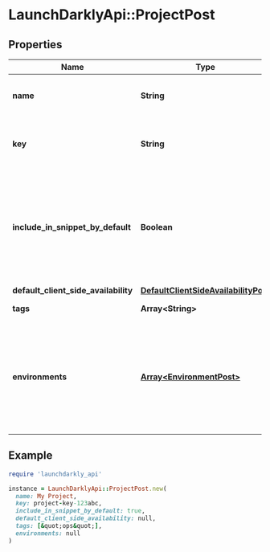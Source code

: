 # LaunchDarklyApi::ProjectPost

## Properties

| Name | Type | Description | Notes |
| ---- | ---- | ----------- | ----- |
| **name** | **String** | A human-friendly name for the project. |  |
| **key** | **String** | A unique key used to reference the project in your code. |  |
| **include_in_snippet_by_default** | **Boolean** | Whether or not flags created in this project are made available to the client-side JavaScript SDK by default. | [optional] |
| **default_client_side_availability** | [**DefaultClientSideAvailabilityPost**](DefaultClientSideAvailabilityPost.md) |  | [optional] |
| **tags** | **Array&lt;String&gt;** | Tags for the project | [optional] |
| **environments** | [**Array&lt;EnvironmentPost&gt;**](EnvironmentPost.md) | Creates the provided environments for this project. If omitted default environments will be created instead. | [optional] |

## Example

```ruby
require 'launchdarkly_api'

instance = LaunchDarklyApi::ProjectPost.new(
  name: My Project,
  key: project-key-123abc,
  include_in_snippet_by_default: true,
  default_client_side_availability: null,
  tags: [&quot;ops&quot;],
  environments: null
)
```

